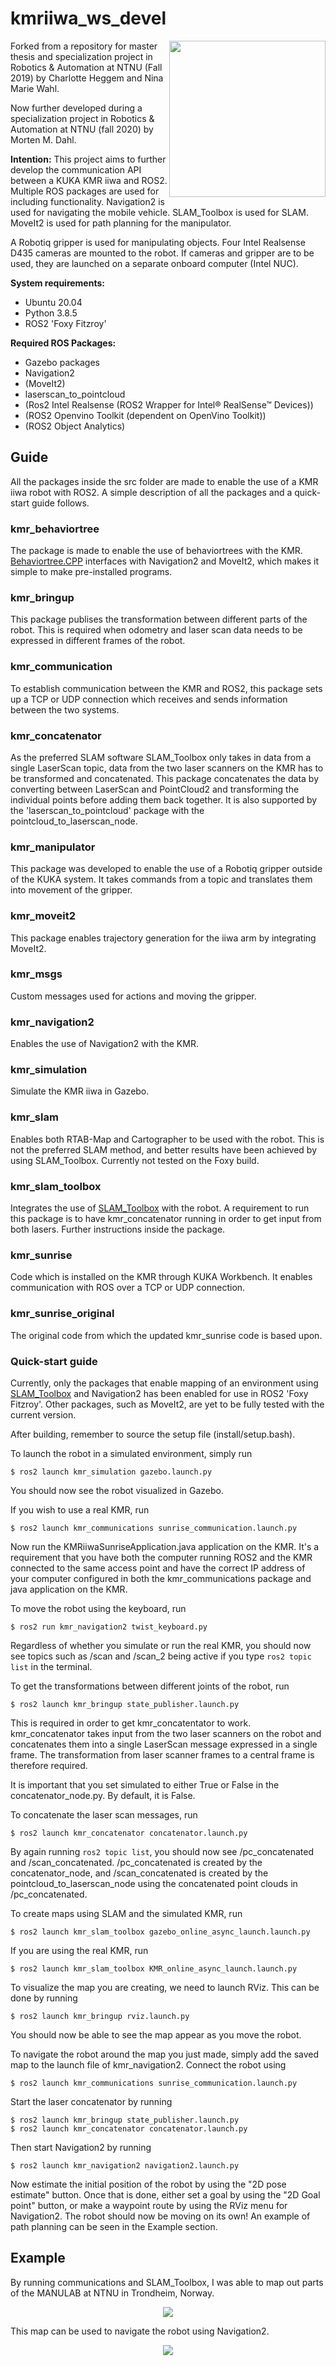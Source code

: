 # kmriiwa_ws_devel
<img align="right" src="https://img.directindustry.com/images_di/photo-g/17587-12407502.webp" height="250"/>
Forked from a repository for master thesis and specialization project in Robotics & Automation at NTNU (Fall 2019) by Charlotte Heggem and Nina Marie Wahl. 

Now further developed during a specialization project in Robotics & Automation at NTNU (fall 2020) by Morten M. Dahl.

**Intention:**
This project aims to further develop the communication API between a KUKA KMR iiwa and ROS2. 
Multiple ROS packages are used for including functionality. 
Navigation2 is used for navigating the mobile vehicle. 
SLAM_Toolbox is used for SLAM.
MoveIt2 is used for path planning for the manipulator. 

A Robotiq gripper is used for manipulating objects. 
Four Intel Realsense D435 cameras are mounted to the robot.
If cameras and gripper are to be used, they are launched on a separate onboard computer (Intel NUC). 

**System requirements:** 
- Ubuntu 20.04
- Python 3.8.5
- ROS2 'Foxy Fitzroy'


**Required ROS Packages:**
- Gazebo packages
- Navigation2
- (MoveIt2)
- laserscan_to_pointcloud
- (Ros2 Intel Realsense (ROS2 Wrapper for Intel® RealSense™ Devices))
- (ROS2 Openvino Toolkit (dependent on OpenVino Toolkit))
- (ROS2 Object Analytics)

## Guide
All the packages inside the src folder are made to enable the use of a KMR iiwa robot with ROS2. A simple description of all the packages and a quick-start guide follows.
### kmr_behaviortree
The package is made to enable the use of behaviortrees with the KMR. [Behaviortree.CPP](https://www.behaviortree.dev/) interfaces with Navigation2 and MoveIt2, which makes it simple to make pre-installed programs.

### kmr_bringup
This package publises the transformation between different parts of the robot. This is required when odometry and laser scan data needs to be expressed in different frames of the robot.

### kmr_communication
To establish communication between the KMR and ROS2, this package sets up a TCP or UDP connection which receives and sends information between the two systems.

### kmr_concatenator
As the preferred SLAM software SLAM_Toolbox only takes in data from a single LaserScan topic, data from the two laser scanners on the KMR has to be transformed and concatenated. This package concatenates the data by converting between LaserScan and PointCloud2 and transforming the individual points before adding them back together. It is also supported by the 'laserscan_to_pointcloud' package with the pointcloud_to_laserscan_node.

### kmr_manipulator
This package was developed to enable the use of a Robotiq gripper outside of the KUKA system. It takes commands from a topic and translates them into movement of the gripper.

### kmr_moveit2
This package enables trajectory generation for the iiwa arm by integrating MoveIt2.

### kmr_msgs
Custom messages used for actions and moving the gripper.

### kmr_navigation2
Enables the use of Navigation2 with the KMR.

### kmr_simulation
Simulate the KMR iiwa in Gazebo.

### kmr_slam
Enables both RTAB-Map and Cartographer to be used with the robot. This is not the preferred SLAM method, and better results have been achieved by using SLAM_Toolbox. Currently not tested on the Foxy build.

### kmr_slam_toolbox
Integrates the use of [SLAM_Toolbox](https://github.com/SteveMacenski/slam_toolbox/) with the robot. A requirement to run this package is to have kmr_concatenator running in order to get input from both lasers. Further instructions inside the package.

### kmr_sunrise
Code which is installed on the KMR through KUKA Workbench. It enables communication with ROS over a TCP or UDP connection.

### kmr_sunrise_original
The original code from which the updated kmr_sunrise code is based upon.

### Quick-start guide
Currently, only the packages that enable mapping of an environment using [SLAM_Toolbox](https://github.com/SteveMacenski/slam_toolbox/) and Navigation2 has been enabled for use in ROS2 'Foxy Fitzroy'. Other packages, such as MoveIt2, are yet to be fully tested with the current version.

After building, remember to source the setup file (install/setup.bash).

To launch the robot in a simulated environment, simply run
```
$ ros2 launch kmr_simulation gazebo.launch.py
```
You should now see the robot visualized in Gazebo. 

If you wish to use a real KMR, run
```
$ ros2 launch kmr_communications sunrise_communication.launch.py
```
Now run the KMRiiwaSunriseApplication.java application on the KMR. 
It's a requirement that you have both the computer running ROS2 and the KMR connected to the same access point and have the correct IP address of your computer configured in both the kmr_communications package and java application on the KMR.

To move the robot using the keyboard, run
```
$ ros2 run kmr_navigation2 twist_keyboard.py
```
Regardless of whether you simulate or run the real KMR, you should now see topics such as /scan and /scan_2 being active if you type `ros2 topic list` in the terminal.

To get the transformations between different joints of the robot, run
```
$ ros2 launch kmr_bringup state_publisher.launch.py
```
This is required in order to get kmr_concatentator to work. kmr_concatenator takes input from the two laser scanners on the robot and concatenates them into a single LaserScan message expressed in a single frame. The transformation from laser scanner frames to a central frame is therefore required.

It is important that you set simulated to either True or False in the concatenator_node.py. By default, it is False.

To concatenate the laser scan messages, run
```
$ ros2 launch kmr_concatenator concatenator.launch.py
```
By again running `ros2 topic list`, you should now see /pc_concatenated and /scan_concatenated. /pc_concatenated is created by the concatenator_node, and /scan_concatenated is created by the pointcloud_to_laserscan_node using the concatenated point clouds in /pc_concatenated. 

To create maps using SLAM and the simulated KMR, run
```
$ ros2 launch kmr_slam_toolbox gazebo_online_async_launch.launch.py
```
If you are using the real KMR, run
```
$ ros2 launch kmr_slam_toolbox KMR_online_async_launch.launch.py
```

To visualize the map you are creating, we need to launch RViz. This can be done by running
```
$ ros2 launch kmr_bringup rviz.launch.py
```
You should now be able to see the map appear as you move the robot.

To navigate the robot around the map you just made, simply add the saved map to the launch file of kmr_navigation2. 
Connect the robot using 
```
$ ros2 launch kmr_communications sunrise_communication.launch.py
```
Start the laser concatenator by running
```
$ ros2 launch kmr_bringup state_publisher.launch.py
$ ros2 launch kmr_concatenator concatenator.launch.py
```
Then start Navigation2 by running
```
$ ros2 launch kmr_navigation2 navigation2.launch.py
```
Now estimate the initial position of the robot by using the "2D pose estimate" button. Once that is done, either set a goal by using the "2D Goal point" button, or make a waypoint route by using the RViz menu for Navigation2. The robot should now be moving on its own! An example of path planning can be seen in the Example section.

## Example
By running communications and SLAM_Toolbox, I was able to map out parts of the MANULAB at NTNU in Trondheim, Norway.
<p align="center">
  <img src="https://raw.githubusercontent.com/MortenMDahl/kmriiwa_ws_devel/foxy/images/MANULAB.PNG"/>
</p>

This map can be used to navigate the robot using Navigation2.
<p align="center">
  <img src="https://raw.githubusercontent.com/MortenMDahl/kmriiwa_ws_devel/foxy/images/plannedpath.png"/>
</p>
